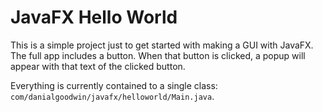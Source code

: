 # JavaFX Hello World #

This is a simple project just to get started with making a GUI with JavaFX. The full app includes a button. When that button is clicked, a popup will appear with that text of the clicked button.

Everything is currently contained to a single class: `com/danialgoodwin/javafx/helloworld/Main.java`.
